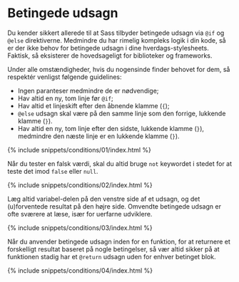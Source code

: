 
# Betingede udsagn

Du kender sikkert allerede til at Sass tilbyder betingede udsagn via `@if` og `@else` direktiverne. Medmindre du har rimelig kompleks logik i din kode, så er der ikke behov for betingede udsagn i dine hverdags-stylesheets. Faktisk, så eksisterer de hovedsageligt for biblioteker og frameworks.

Under alle omstændigheder, hvis du nogensinde finder behovet for dem, så respektér venligst følgende guidelines:

* Ingen paranteser medmindre de er nødvendige;
* Hav altid en ny, tom linje før `@if`;
* Hav altid et linjeskift efter den åbnende klamme (`{`);
* `@else` udsagn skal være på den samme linje som den forrige, lukkende klamme (`}`).
* Hav altid en ny, tom linje efter den sidste, lukkende klamme (`}`), medmindre den næste linje er en lukkende klamme (`}`).

{% include snippets/conditions/01/index.html %}

Når du tester en falsk værdi, skal du altid bruge `not` keywordet i stedet for at teste det imod `false` eller `null`.

{% include snippets/conditions/02/index.html %}

Læg altid variabel-delen på den venstre side af et udsagn, og det (u)forventede resultat på den højre side. Omvendte betingede udsagn er ofte sværere at læse, især for uerfarne udviklere.

{% include snippets/conditions/03/index.html %}

Når du anvender betingede udsagn inden for en funktion, for at returnere et forskelligt resultat baseret på nogle betingelser, så vær altid sikker på at funktionen stadig har et `@return` udsagn uden for enhver betinget blok.

{% include snippets/conditions/04/index.html %}
